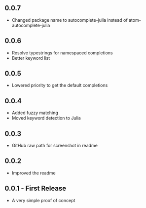 ## 0.0.7
* Changed package name to autocomplete-julia instead of atom-autocomplete-julia

## 0.0.6
* Resolve typestrings for namespaced completions
* Better keyword list

## 0.0.5
* Lowered priority to get the default completions

## 0.0.4
* Added fuzzy matching
* Moved keyword detection to Julia

## 0.0.3
* GitHub raw path for screenshot in readme

## 0.0.2
* Improved the readme

## 0.0.1 - First Release
* A very simple proof of concept
